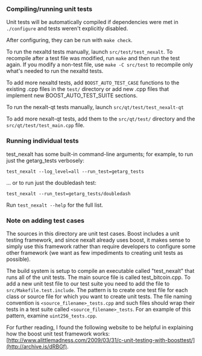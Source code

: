 ### Compiling/running unit tests

Unit tests will be automatically compiled if dependencies were met in `./configure`
and tests weren't explicitly disabled.

After configuring, they can be run with `make check`.

To run the nexaltd tests manually, launch `src/test/test_nexalt`. To recompile
after a test file was modified, run `make` and then run the test again. If you
modify a non-test file, use `make -C src/test` to recompile only what's needed
to run the nexaltd tests.

To add more nexaltd tests, add `BOOST_AUTO_TEST_CASE` functions to the existing
.cpp files in the `test/` directory or add new .cpp files that
implement new BOOST_AUTO_TEST_SUITE sections.

To run the nexalt-qt tests manually, launch `src/qt/test/test_nexalt-qt`

To add more nexalt-qt tests, add them to the `src/qt/test/` directory and
the `src/qt/test/test_main.cpp` file.

### Running individual tests

test_nexalt has some built-in command-line arguments; for
example, to run just the getarg_tests verbosely:

    test_nexalt --log_level=all --run_test=getarg_tests

... or to run just the doubledash test:

    test_nexalt --run_test=getarg_tests/doubledash

Run `test_nexalt --help` for the full list.

### Note on adding test cases

The sources in this directory are unit test cases.  Boost includes a
unit testing framework, and since nexalt already uses boost, it makes
sense to simply use this framework rather than require developers to
configure some other framework (we want as few impediments to creating
unit tests as possible).

The build system is setup to compile an executable called "test_nexalt"
that runs all of the unit tests.  The main source file is called
test_bitcoin.cpp. To add a new unit test file to our test suite you need
to add the file to `src/Makefile.test.include`. The pattern is to create
one test file for each class or source file for which you want to create
unit tests.  The file naming convention is `<source_filename>_tests.cpp`
and such files should wrap their tests in a test suite
called `<source_filename>_tests`. For an example of this pattern,
examine `uint256_tests.cpp`.

For further reading, I found the following website to be helpful in
explaining how the boost unit test framework works:
[http://www.alittlemadness.com/2009/03/31/c-unit-testing-with-boosttest/](http://archive.is/dRBGf).

